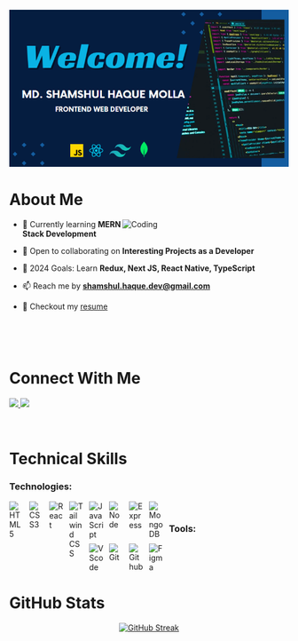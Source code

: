 <p align="center"> <img src="https://raw.githubusercontent.com/shamshul-haque/shamshul-haque/main/assets/cover.png" alt="Banner" /> </p>

# About Me

<img src="https://github-readme-stats.vercel.app/api/top-langs?username=shamshul-haque&show_icons=true&hide_border=false&title_color=ff652f&icon_color=FFE400&bg_color=09131B&text_color=ffffff&border_color=0c1a25" alt="Coding" align="right" width="300">

- 🌱 Currently learning **MERN Stack Development**

- 👯 Open to collaborating on **Interesting Projects as a Developer**

- 🥅 2024 Goals: Learn **Redux, Next JS, React Native, TypeScript**

- 📫 Reach me by **shamshul.haque.dev@gmail.com**

- 📄  Checkout my [resume](https://drive.google.com/file/d/1MC1AMoqWvvzA5ZVz-TrwwofQ24wjgDHB/view?usp=drive_link)
<br/>
<br/>
<br/>

# Connect With Me
<a target="_blank" href="https://linkedin.com/in/shamshul-haque">
  <img src="https://img.shields.io/badge/Linkedin-0077B5?style=for-the-badge&logo=linkedin&logoColor=white"/>
</a>
<a target="_blank" href="https://www.facebook.com/sujat.shams">
  <img src="https://img.shields.io/badge/Facebook-1877F2?style=for-the-badge&logo=facebook&logoColor=white"/>
</a>
<br/>
<br/>
<br/>


# Technical Skills
### Technologies:
<img align="left" alt="HTML5" width="26px" src="https://cdn.jsdelivr.net/gh/devicons/devicon/icons/html5/html5-original.svg" style="padding-right:10px;" />
<img align="left" alt="CSS3" width="26px" src="https://cdn.jsdelivr.net/gh/devicons/devicon/icons/css3/css3-original.svg" style="padding-right:10px;" />
<img align="left" alt="React" width="26px" src="https://cdn.jsdelivr.net/gh/devicons/devicon/icons/react/react-original.svg" style="padding-right:10px;" />
<img align="left" alt="Tailwind CSS" width="26px" src="https://cdn.jsdelivr.net/gh/devicons/devicon/icons/tailwindcss/tailwindcss-plain.svg" style="padding-right:10px;" />
<img align="left" alt="JavaScript" width="26px" src="https://cdn.jsdelivr.net/gh/devicons/devicon/icons/javascript/javascript-original.svg" style="padding-right:10px;" />
<img align="left" alt="Node" width="26px" src="https://cdn.jsdelivr.net/gh/devicons/devicon/icons/nodejs/nodejs-original.svg" style="padding-right:10px;" />
<img align="left" alt="Express" width="26px" src="https://cdn.jsdelivr.net/gh/devicons/devicon/icons/express/express-original.svg" style="padding-right:10px;" />
<img align="left" alt="MongoDB" width="26px" src="https://cdn.jsdelivr.net/gh/devicons/devicon/icons/mongodb/mongodb-original.svg" style="padding-right:10px;" />
<br/>

### Tools:
<img align="left" alt="VScode" width="26px" src="https://cdn.jsdelivr.net/gh/devicons/devicon/icons/vscode/vscode-original.svg" style="padding-right:10px;" />
<img align="left" alt="Git" width="26px" src="https://cdn.jsdelivr.net/gh/devicons/devicon/icons/git/git-original.svg" style="padding-right:10px;" />
<img align="left" alt="Github" width="26px" src="https://user-images.githubusercontent.com/3369400/139447912-e0f43f33-6d9f-45f8-be46-2df5bbc91289.png" style="padding-right:10px;" />
<img align="left" alt="Figma" width="26px" src="https://cdn.jsdelivr.net/gh/devicons/devicon/icons/figma/figma-original.svg" style="padding-right:10px;" />
<br />
<br />
<br />

# GitHub Stats
<p align="center">
    <a href="https://git.io/streak-stats"><img src="https://github-readme-streak-stats.herokuapp.com?user=shamshul-haque&theme=gruvbox-duo" alt="GitHub Streak" /></a>
</p>
